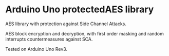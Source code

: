 # Arduino Uno protectedAES library

AES library with protection against Side Channel Attacks.

AES block encryption and decryption, with first order masking and random interrupts countermeasures against SCA.

Tested on Arduino Uno Rev3.